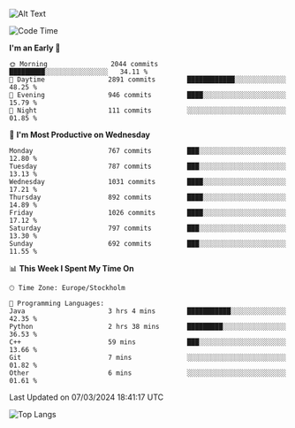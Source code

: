 ![Alt Text](https://media.tenor.com/3Gehha8RO-sAAAAC/goose-dance.gif)

<!--START_SECTION:waka-->
![Code Time](http://img.shields.io/badge/Code%20Time-7%20hrs%2014%20mins-blue)

**I'm an Early 🐤** 

```text
🌞 Morning                2044 commits        █████████░░░░░░░░░░░░░░░░   34.11 % 
🌆 Daytime                2891 commits        ████████████░░░░░░░░░░░░░   48.25 % 
🌃 Evening                946 commits         ████░░░░░░░░░░░░░░░░░░░░░   15.79 % 
🌙 Night                  111 commits         ░░░░░░░░░░░░░░░░░░░░░░░░░   01.85 % 
```
📅 **I'm Most Productive on Wednesday** 

```text
Monday                   767 commits         ███░░░░░░░░░░░░░░░░░░░░░░   12.80 % 
Tuesday                  787 commits         ███░░░░░░░░░░░░░░░░░░░░░░   13.13 % 
Wednesday                1031 commits        ████░░░░░░░░░░░░░░░░░░░░░   17.21 % 
Thursday                 892 commits         ████░░░░░░░░░░░░░░░░░░░░░   14.89 % 
Friday                   1026 commits        ████░░░░░░░░░░░░░░░░░░░░░   17.12 % 
Saturday                 797 commits         ███░░░░░░░░░░░░░░░░░░░░░░   13.30 % 
Sunday                   692 commits         ███░░░░░░░░░░░░░░░░░░░░░░   11.55 % 
```


📊 **This Week I Spent My Time On** 

```text
🕑︎ Time Zone: Europe/Stockholm

💬 Programming Languages: 
Java                     3 hrs 4 mins        ███████████░░░░░░░░░░░░░░   42.35 % 
Python                   2 hrs 38 mins       █████████░░░░░░░░░░░░░░░░   36.53 % 
C++                      59 mins             ███░░░░░░░░░░░░░░░░░░░░░░   13.66 % 
Git                      7 mins              ░░░░░░░░░░░░░░░░░░░░░░░░░   01.82 % 
Other                    6 mins              ░░░░░░░░░░░░░░░░░░░░░░░░░   01.61 % 
```


 Last Updated on 07/03/2024 18:41:17 UTC
<!--END_SECTION:waka-->

![Top Langs](https://github-readme-stats-rose-phi.vercel.app/api/top-langs/?username=jxncted\&layout=compact&hide=c,assembly,jupyter%20notebook)

